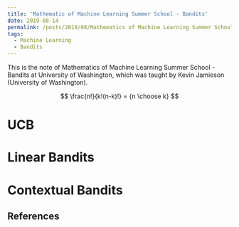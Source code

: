 ```yaml
---
title: 'Mathematic of Machine Learning Summer School - Bandits'
date: 2019-08-14
permalink: /posts/2019/08/Mathematics of Machine Learning Summer School - Bandits/
tags:
  - Machine Learning
  - Bandits
---
```


This is the note of Mathematics of Machine Learning Summer School - Bandits at University of Washington, which was taught by Kevin Jamieson (University of Washington).

$$
\frac{n!}{k!(n-k)!} = {n \choose k}
$$

UCB
======

Linear Bandits
======

Contextual Bandits
======

References
------
